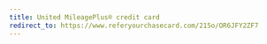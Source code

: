 ```yaml
---
title: United MileagePlus® credit card
redirect_to: https://www.referyourchasecard.com/215o/OR6JFY2ZF7
---
```

